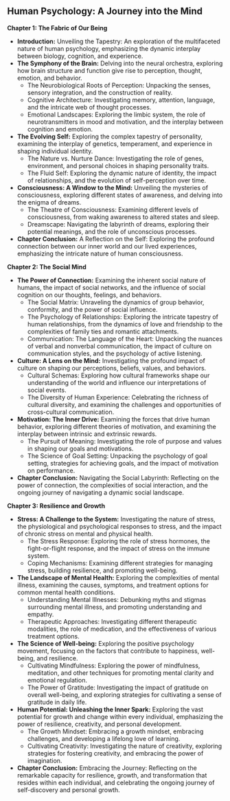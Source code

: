 ## Human Psychology: A Journey into the Mind

**Chapter 1: The Fabric of Our Being**

* **Introduction:**  Unveiling the Tapestry:  An exploration of the multifaceted nature of human psychology, emphasizing the dynamic interplay between biology, cognition, and experience. 
* **The Symphony of the Brain:**  Delving into the neural orchestra, exploring how brain structure and function give rise to perception, thought, emotion, and behavior.
    *  The Neurobiological Roots of Perception:  Unpacking the senses, sensory integration, and the construction of reality.
    *  Cognitive Architecture:  Investigating memory, attention, language, and the intricate web of thought processes.
    *  Emotional Landscapes:  Exploring the limbic system, the role of neurotransmitters in mood and motivation, and the interplay between cognition and emotion. 
* **The Evolving Self:**  Exploring the complex tapestry of personality, examining the interplay of genetics, temperament, and experience in shaping individual identity.
    *  The Nature vs. Nurture Dance:  Investigating the role of genes, environment, and personal choices in shaping personality traits.
    *  The Fluid Self:  Exploring the dynamic nature of identity, the impact of relationships, and the evolution of self-perception over time.
* **Consciousness:  A Window to the Mind:**  Unveiling the mysteries of consciousness, exploring different states of awareness, and delving into the enigma of dreams.
    *  The Theatre of Consciousness:  Examining different levels of consciousness, from waking awareness to altered states and sleep.
    *  Dreamscape:  Navigating the labyrinth of dreams, exploring their potential meanings, and the role of unconscious processes. 
* **Chapter Conclusion:**  A Reflection on the Self:  Exploring the profound connection between our inner world and our lived experiences, emphasizing the intricate nature of human consciousness.

**Chapter 2: The Social Mind**

* **The Power of Connection:**  Examining the inherent social nature of humans, the impact of social networks, and the influence of social cognition on our thoughts, feelings, and behaviors.
    *  The Social Matrix:  Unraveling the dynamics of group behavior, conformity, and the power of social influence. 
    *  The Psychology of Relationships:  Exploring the intricate tapestry of human relationships, from the dynamics of love and friendship to the complexities of family ties and romantic attachments.
    *  Communication:  The Language of the Heart:  Unpacking the nuances of verbal and nonverbal communication, the impact of culture on communication styles, and the psychology of active listening.
* **Culture: A Lens on the Mind:**  Investigating the profound impact of culture on shaping our perceptions, beliefs, values, and behaviors.
    *  Cultural Schemas:  Exploring how cultural frameworks shape our understanding of the world and influence our interpretations of social events.
    *  The Diversity of Human Experience:  Celebrating the richness of cultural diversity, and examining the challenges and opportunities of cross-cultural communication.
* **Motivation:  The Inner Drive:**  Examining the forces that drive human behavior, exploring different theories of motivation, and examining the interplay between intrinsic and extrinsic rewards.
    *  The Pursuit of Meaning:  Investigating the role of purpose and values in shaping our goals and motivations.
    *  The Science of Goal Setting:  Unpacking the psychology of goal setting, strategies for achieving goals, and the impact of motivation on performance. 
* **Chapter Conclusion:**  Navigating the Social Labyrinth:  Reflecting on the power of connection, the complexities of social interaction, and the ongoing journey of navigating a dynamic social landscape.

**Chapter 3:  Resilience and Growth**

* **Stress:  A Challenge to the System:**  Investigating the nature of stress, the physiological and psychological responses to stress, and the impact of chronic stress on mental and physical health.
    *  The Stress Response:  Exploring the role of stress hormones, the fight-or-flight response, and the impact of stress on the immune system.
    *  Coping Mechanisms:  Examining different strategies for managing stress, building resilience, and promoting well-being.
* **The Landscape of Mental Health:**  Exploring the complexities of mental illness, examining the causes, symptoms, and treatment options for common mental health conditions. 
    *  Understanding Mental Illnesses:  Debunking myths and stigmas surrounding mental illness, and promoting understanding and empathy.
    *  Therapeutic Approaches:  Investigating different therapeutic modalities, the role of medication, and the effectiveness of various treatment options.
* **The Science of Well-being:**  Exploring the positive psychology movement, focusing on the factors that contribute to happiness, well-being, and resilience.
    *  Cultivating Mindfulness:  Exploring the power of mindfulness, meditation, and other techniques for promoting mental clarity and emotional regulation.
    *  The Power of Gratitude:  Investigating the impact of gratitude on overall well-being, and exploring strategies for cultivating a sense of gratitude in daily life. 
* **Human Potential:  Unleashing the Inner Spark:**  Exploring the vast potential for growth and change within every individual, emphasizing the power of resilience, creativity, and personal development. 
    *  The Growth Mindset:  Embracing a growth mindset, embracing challenges, and developing a lifelong love of learning. 
    *  Cultivating Creativity:  Investigating the nature of creativity, exploring strategies for fostering creativity, and embracing the power of imagination.
* **Chapter Conclusion:**  Embracing the Journey:  Reflecting on the remarkable capacity for resilience, growth, and transformation that resides within each individual, and celebrating the ongoing journey of self-discovery and personal growth. 
